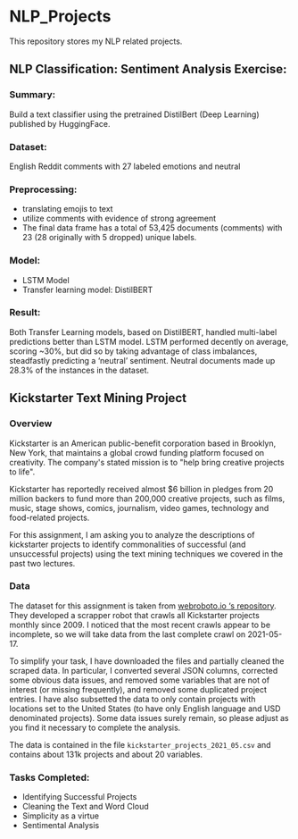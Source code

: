 # NLP_Projects

This repository stores my NLP related projects.

## NLP Classification: Sentiment Analysis Exercise:

### Summary:
Build a text classifier using the pretrained DistilBert (Deep Learning) published by HuggingFace.

### Dataset:
English Reddit comments with 27 labeled emotions and neutral

### Preprocessing:
  - translating emojis to text
  - utilize comments with evidence of strong agreement
  - The final data frame has a total of 53,425 documents (comments) with 23 (28 originally with 5 dropped) unique labels.
  
### Model:
  - LSTM Model
  - Transfer learning model: DistilBERT
  
### Result:
 
 Both Transfer Learning models, based on DistilBERT, handled multi-label predictions better than LSTM model. LSTM performed decently on average, scoring ~30%, but did so by taking advantage of class imbalances, steadfastly predicting a ‘neutral’ sentiment. Neutral documents made up 28.3% of the instances in the dataset.

  
  
## Kickstarter Text Mining Project
### Overview

Kickstarter is an American public-benefit corporation based in Brooklyn, New York, that maintains a global crowd funding platform focused on creativity.  The company's stated mission is to "help bring creative projects to life". 

Kickstarter has reportedly received almost $6 billion in pledges from 20 million backers to fund more than 200,000 creative projects, such as films, music, stage shows, comics, journalism, video games, technology and food-related projects.

For this assignment, I am asking you to analyze the descriptions of kickstarter projects to identify commonalities of successful (and unsuccessful projects) using the text mining techniques we covered in the past two lectures. 

### Data

The dataset for this assignment is taken from [webroboto.io ‘s repository](https://webrobots.io/kickstarter-datasets/). They developed a scrapper robot that crawls all Kickstarter projects monthly since 2009. I noticed that the most recent crawls appear to be incomplete, so we will take data from the last complete crawl on 2021-05-17.

To simplify your task, I have downloaded the files and partially cleaned the scraped data. In particular, I converted several JSON columns, corrected some obvious data issues, and removed some variables that are not of interest (or missing frequently), and removed some duplicated project entries. I have also  subsetted the data to only contain projects with locations set to the United States (to have only English language and USD denominated projects). Some data issues surely remain, so please adjust as you find it necessary to complete the analysis. 

The data is contained in the file `kickstarter_projects_2021_05.csv` and contains about 131k projects and about 20 variables.


### Tasks Completed:
- Identifying Successful Projects
- Cleaning the Text and Word Cloud
- Simplicity as a virtue
- Sentimental Analysis
